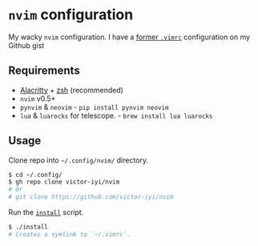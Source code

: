 # `nvim` configuration

My wacky `nvim` configuration. I have a [former `.vimrc`] configuration on my
Github gist

[former `.vimrc`]: https://gist.github.com/victor-iyi/f30b8f8a46a6e3711e4ade16a8179a01
[Github gist]: https://gist.github.com/victor-iyi/

## Requirements

- [Alacritty] + [zsh] (recommended)
- `nvim` v0.5+
- `pynvim` & `neovim` - `pip install pynvim neovim`
- `lua` & `luarocks` for telescope. - `brew install lua luarocks`

[Alacritty]: https://github.com/alacritty/alacritty
[zsh]: https://github.com/ohmyzsh/ohmyzsh

## Usage

Clone repo into `~/.config/nvim/` directory.

```sh
$ cd ~/.config/
$ gh repo clone victor-iyi/nvim
# Or
# git clone https://github.com/victor-iyi/nvim
```

Run the [`install`] script.

[`install`]: ./install

```sh
$ ./install
# Creates a symlink to `~/.vimrc`.
```
